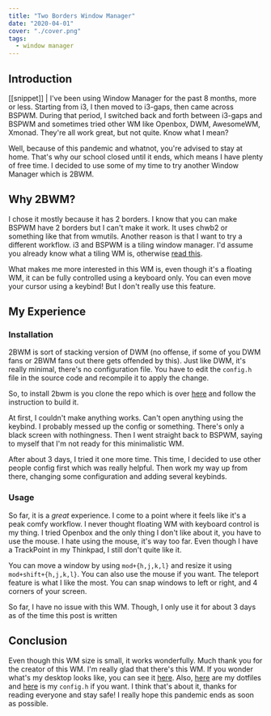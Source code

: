 ```yaml
---
title: "Two Borders Window Manager"
date: "2020-04-01"
cover: "./cover.png"
tags:
  - window manager
---
```


## Introduction
[[snippet]]
| I've been using Window Manager for the past 8 months, more or less. Starting from i3, I then moved to i3-gaps, then came across BSPWM. During that period, I switched back and forth between i3-gaps and BSPWM and sometimes tried other WM like Openbox, DWM, AwesomeWM, Xmonad. They're all work great, but not quite. Know what I mean?

Well, because of this pandemic and whatnot, you're advised to stay at home. That's why our school closed until it ends, which means I have plenty of free time. I decided to use some of my time to try another Window Manager which is 2BWM.

## Why 2BWM?
I chose it mostly because it has 2 borders. I know that you can make BSPWM have 2 borders but I can't make it work. It uses chwb2 or something like that from wmutils. Another reason is that I want to try a different workflow. i3 and BSPWM is a tiling window manager. I'd assume you already know what a tiling WM is, otherwise [read this](https://en.wikipedia.org/wiki/Tiling_window_manager).

What makes me more interested in this WM is, even though it's a floating WM, it can be fully controlled using a keyboard only. You can even move your cursor using a keybind! But I don't really use this feature.

## My Experience
### Installation
2BWM is sort of stacking version of DWM (no offense, if some of you DWM fans or 2BWM fans out there gets offended by this). Just like DWM, it's really minimal, there's no configuration file. You have to edit the `config.h` file in the source code and recompile it to apply the change.

So, to install 2bwm is you clone the repo which is over [here](https://github.com/venam/2bwm) and follow the instruction to build it.

At first, I couldn't make anything works. Can't open anything using the keybind. I probably messed up the config or something. There's only a black screen with nothingness. Then I went straight back to BSPWM, saying to myself that I'm not ready for this minimalistic WM.

After about 3 days, I tried it one more time. This time, I decided to use other people config first which was really helpful. Then work my way up from there, changing some configuration and adding several keybinds.

### Usage
So far, it is a _great_ experience. I come to a point where it feels like it's a peak comfy workflow. I never thought floating WM with keyboard control is my thing. I tried Openbox and the only thing I don't like about it, you have to use the mouse. I hate using the mouse, it's way too far. Even though I have a TrackPoint in my Thinkpad, I still don't quite like it.

You can move a window by using `mod+{h,j,k,l}` and resize it using `mod+shift+{h,j,k,l}`. You can also use the mouse if you want. The teleport feature is what I like the most. You can snap windows to left or right, and 4 corners of your screen.

So far, I have no issue with this WM. Though, I only use it for about 3 days as of the time this post is written

## Conclusion
Even though this WM size is small, it works wonderfully. Much thank you for the creator of this WM. I'm really glad that there's this WM. If you wonder what's my desktop looks like, you can see it [here](https://www.reddit.com/r/unixporn/comments/fst8sp/2bwm_apple_pie/?utm_source=share&utm_medium=web2x). Also, [here](https://github.com/irrellia/dotfiles) are my dotfiles and [here](https://gist.github.com/irrellia/b50a35aff854d2a0983ee4c6ba29f7f9) is my `config.h` if you want. I think that's about it, thanks for reading everyone and stay safe! I really hope this pandemic ends as soon as possible.
